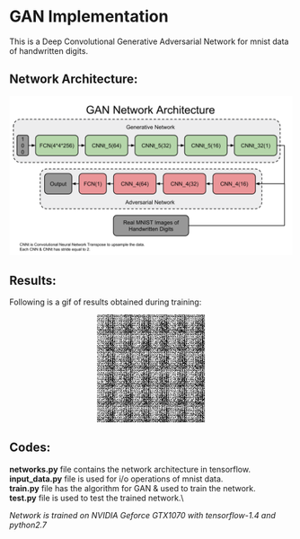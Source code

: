 # GAN Implementation

This is a Deep Convolutional Generative Adversarial Network for mnist data of handwritten digits.

## Network Architecture:
<p align="center">
  <img src="https://github.com/vinits5/GAN_Implementation/blob/master/results/network.png" title="Network Architecture">
</p>

## Results:

Following is a gif of results obtained during training:
<p align="center">
  <img src="https://github.com/vinits5/GAN_Implementation/blob/master/results/results.gif" title="Network Architecture">
</p>

## Codes:
**networks.py** file contains the network architecture in tensorflow.\
**input_data.py** file is used for i/o operations of mnist data.\
**train.py** file has the algorithm for GAN & used to train the network.\
**test.py** file is used to test the trained network.\

*Network is trained on NVIDIA Geforce GTX1070 with tensorflow-1.4 and python2.7*